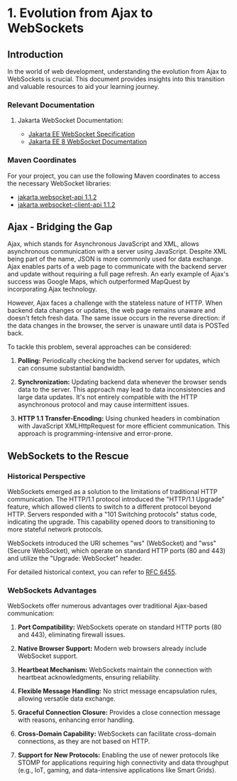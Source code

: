 # 1. Evolution from Ajax to WebSockets

## Introduction

In the world of web development, understanding the evolution from Ajax to WebSockets is crucial. This document provides insights into this transition and valuable resources to aid your learning journey.

### Relevant Documentation

1. Jakarta WebSocket Documentation:


   - [Jakarta EE WebSocket Specification](https://jakarta.ee/specifications/websocket/)
   - [Jakarta EE 8 WebSocket Documentation](https://jakarta.ee/specifications/websocket/1.1/)
   
### Maven Coordinates

For your project, you can use the following Maven coordinates to access the necessary WebSocket libraries:

- [jakarta.websocket-api 1.1.2](https://search.maven.org/artifact/jakarta.websocket/jakarta.websocket-api/1.1.2/jar)
- [jakarta.websocket-client-api 1.1.2](https://search.maven.org/artifact/jakarta.websocket/jakarta.websocket-client-api/1.1.2/jar)

## Ajax - Bridging the Gap

Ajax, which stands for Asynchronous JavaScript and XML, allows asynchronous communication with a server using JavaScript. Despite XML being part of the name, JSON is more commonly used for data exchange. Ajax enables parts of a web page to communicate with the backend server and update without requiring a full page refresh. An early example of Ajax's success was Google Maps, which outperformed MapQuest by incorporating Ajax technology.

However, Ajax faces a challenge with the stateless nature of HTTP. When backend data changes or updates, the web page remains unaware and doesn't fetch fresh data. The same issue occurs in the reverse direction: if the data changes in the browser, the server is unaware until data is POSTed back.

To tackle this problem, several approaches can be considered:

1. **Polling:** Periodically checking the backend server for updates, which can consume substantial bandwidth.

2. **Synchronization:** Updating backend data whenever the browser sends data to the server. This approach may lead to data inconsistencies and large data updates. It's not entirely compatible with the HTTP asynchronous protocol and may cause intermittent issues.

3. **HTTP 1.1 Transfer-Encoding:** Using chunked headers in combination with JavaScript XMLHttpRequest for more efficient communication. This approach is programming-intensive and error-prone.

## WebSockets to the Rescue

### Historical Perspective

WebSockets emerged as a solution to the limitations of traditional HTTP communication. The HTTP/1.1 protocol introduced the "HTTP/1.1 Upgrade" feature, which allowed clients to switch to a different protocol beyond HTTP. Servers responded with a "101 Switching protocols" status code, indicating the upgrade. This capability opened doors to transitioning to more stateful network protocols.

WebSockets introduced the URI schemes "ws" (WebSocket) and "wss" (Secure WebSocket), which operate on standard HTTP ports (80 and 443) and utilize the "Upgrade: WebSocket" header.

For detailed historical context, you can refer to [RFC 6455](https://www.rfc-editor.org/rfc/rfc6455).

### WebSockets Advantages

WebSockets offer numerous advantages over traditional Ajax-based communication:

1. **Port Compatibility:** WebSockets operate on standard HTTP ports (80 and 443), eliminating firewall issues.

2. **Native Browser Support:** Modern web browsers already include WebSocket support.

3. **Heartbeat Mechanism:** WebSockets maintain the connection with heartbeat acknowledgments, ensuring reliability.

4. **Flexible Message Handling:** No strict message encapsulation rules, allowing versatile data exchange.

5. **Graceful Connection Closure:** Provides a close connection message with reasons, enhancing error handling.

6. **Cross-Domain Capability:** WebSockets can facilitate cross-domain connections, as they are not based on HTTP.

7. **Support for New Protocols:** Enabling the use of newer protocols like STOMP for applications requiring high connectivity and data throughput (e.g., IoT, gaming, and data-intensive applications like Smart Grids).


